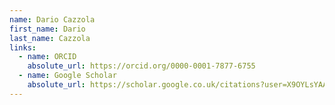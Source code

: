 ```yaml
---
name: Dario Cazzola
first_name: Dario
last_name: Cazzola
links:
  - name: ORCID
    absolute_url: https://orcid.org/0000-0001-7877-6755
  - name: Google Scholar
    absolute_url: https://scholar.google.co.uk/citations?user=X9OYLsYAAAAJ&hl=en
---
```

